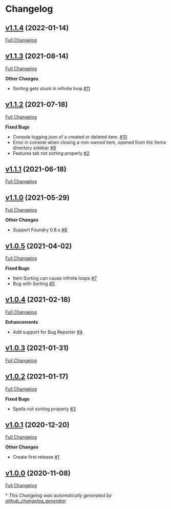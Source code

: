 # Changelog

## [v1.1.4](https://github.com/illandril/FoundryVTT-inventory-sorter/tree/v1.1.4) (2022-01-14)

[Full Changelog](https://github.com/illandril/FoundryVTT-inventory-sorter/compare/v1.1.3...v1.1.4)

## [v1.1.3](https://github.com/illandril/FoundryVTT-inventory-sorter/tree/v1.1.3) (2021-08-14)

[Full Changelog](https://github.com/illandril/FoundryVTT-inventory-sorter/compare/v1.1.2...v1.1.3)

**Other&nbsp;Changes**

- Sorting gets stuck in infinite loop [\#11](https://github.com/illandril/FoundryVTT-inventory-sorter/issues/11)

## [v1.1.2](https://github.com/illandril/FoundryVTT-inventory-sorter/tree/v1.1.2) (2021-07-18)

[Full Changelog](https://github.com/illandril/FoundryVTT-inventory-sorter/compare/v1.1.1...v1.1.2)

**Fixed&nbsp;Bugs**

- Console logging json of a created or deleted item. [\#10](https://github.com/illandril/FoundryVTT-inventory-sorter/issues/10)
- Error in console when closing a non-owned item, opened from the Items directory sidebar [\#9](https://github.com/illandril/FoundryVTT-inventory-sorter/issues/9)
- Features tab not sorting properly [\#2](https://github.com/illandril/FoundryVTT-inventory-sorter/issues/2)

## [v1.1.1](https://github.com/illandril/FoundryVTT-inventory-sorter/tree/v1.1.1) (2021-06-18)

[Full Changelog](https://github.com/illandril/FoundryVTT-inventory-sorter/compare/v1.1.0...v1.1.1)

## [v1.1.0](https://github.com/illandril/FoundryVTT-inventory-sorter/tree/v1.1.0) (2021-05-29)

[Full Changelog](https://github.com/illandril/FoundryVTT-inventory-sorter/compare/v1.0.5...v1.1.0)

**Other&nbsp;Changes**

- Support Foundry 0.8.x [\#8](https://github.com/illandril/FoundryVTT-inventory-sorter/issues/8)

## [v1.0.5](https://github.com/illandril/FoundryVTT-inventory-sorter/tree/v1.0.5) (2021-04-02)

[Full Changelog](https://github.com/illandril/FoundryVTT-inventory-sorter/compare/v1.0.4...v1.0.5)

**Fixed&nbsp;Bugs**

- Item Sorting can cause infinite loops [\#7](https://github.com/illandril/FoundryVTT-inventory-sorter/issues/7)
- Bug with Sorting [\#5](https://github.com/illandril/FoundryVTT-inventory-sorter/issues/5)

## [v1.0.4](https://github.com/illandril/FoundryVTT-inventory-sorter/tree/v1.0.4) (2021-02-18)

[Full Changelog](https://github.com/illandril/FoundryVTT-inventory-sorter/compare/v1.0.3...v1.0.4)

**Enhancements**

- Add support for Bug Reporter [\#4](https://github.com/illandril/FoundryVTT-inventory-sorter/issues/4)

## [v1.0.3](https://github.com/illandril/FoundryVTT-inventory-sorter/tree/v1.0.3) (2021-01-31)

[Full Changelog](https://github.com/illandril/FoundryVTT-inventory-sorter/compare/v1.0.2...v1.0.3)

## [v1.0.2](https://github.com/illandril/FoundryVTT-inventory-sorter/tree/v1.0.2) (2021-01-17)

[Full Changelog](https://github.com/illandril/FoundryVTT-inventory-sorter/compare/v1.0.1...v1.0.2)

**Fixed&nbsp;Bugs**

- Spells not sorting properly [\#3](https://github.com/illandril/FoundryVTT-inventory-sorter/issues/3)

## [v1.0.1](https://github.com/illandril/FoundryVTT-inventory-sorter/tree/v1.0.1) (2020-12-20)

[Full Changelog](https://github.com/illandril/FoundryVTT-inventory-sorter/compare/v1.0.0...v1.0.1)

**Other&nbsp;Changes**

- Create first release [\#1](https://github.com/illandril/FoundryVTT-inventory-sorter/issues/1)

## [v1.0.0](https://github.com/illandril/FoundryVTT-inventory-sorter/tree/v1.0.0) (2020-11-08)

[Full Changelog](https://github.com/illandril/FoundryVTT-inventory-sorter/compare/df20bb8bd9f4752553993eaf0a92c18571eaa8c2...v1.0.0)



\* *This Changelog was automatically generated by [github_changelog_generator](https://github.com/github-changelog-generator/github-changelog-generator)*
